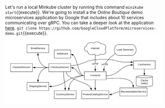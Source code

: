 Let's run a local Minkube cluster by running this command `minikube start`{{execute}}.
We're going to install a the _Online Boutique_ demo microservices application by Google that includes about 10 services communicating over gRPC. You can take a deeper look at the application [here](https://github.com/GoogleCloudPlatform/microservices-demo).
`git clone https://github.com/GoogleCloudPlatform/microservices-demo.git`{{execute}}.
![app-architecture](assets/architecture-diagram.png)
